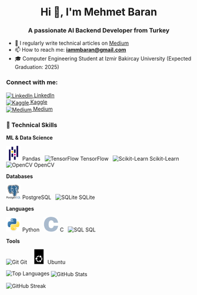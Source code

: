 <h1 align="center">Hi 👋, I'm Mehmet Baran</h1>
<h3 align="center">A passionate AI Backend Developer from Turkey</h3>

- 📝 I regularly write technical articles on [Medium](https://medium.com/@iammbrn)  
- 📫 How to reach me: **iammbaran@gmail.com**  
- 🎓 Computer Engineering Student at Izmir Bakircay University (Expected Graduation: 2025)

<h3 align="left">Connect with me:</h3>
<p align="left">
  <a href="https://linkedin.com/in/iammbrn" target="_blank">
    <img align="center" src="https://raw.githubusercontent.com/rahuldkjain/github-profile-readme-generator/master/src/images/icons/Social/linked-in-alt.svg" alt="LinkedIn" height="30" width="40" /> LinkedIn
  </a>
  <br>
  <a href="https://kaggle.com/iammbrn" target="_blank">
    <img align="center" src="https://raw.githubusercontent.com/rahuldkjain/github-profile-readme-generator/master/src/images/icons/Social/kaggle.svg" alt="Kaggle" height="30" width="40" /> Kaggle
  </a>
  <br>
  <a href="https://medium.com/@iammbrn" target="_blank">
    <img align="center" src="https://raw.githubusercontent.com/rahuldkjain/github-profile-readme-generator/master/src/images/icons/Social/medium.svg" alt="Medium" height="30" width="40" /> Medium
  </a>
</p>

<h3 align="left">🧠 Technical Skills</h3>

**ML & Data Science**  
<p align="left">
  <img src="https://raw.githubusercontent.com/devicons/devicon/master/icons/pandas/pandas-original.svg" alt="Pandas" width="40" height="40"/> Pandas &nbsp;
  <img src="https://www.vectorlogo.zone/logos/tensorflow/tensorflow-icon.svg" alt="TensorFlow" width="40" height="40"/> TensorFlow &nbsp;
  <img src="https://upload.wikimedia.org/wikipedia/commons/0/05/Scikit_learn_logo_small.svg" alt="Scikit-Learn" width="40" height="40"/> Scikit-Learn &nbsp;
  <img src="https://www.vectorlogo.zone/logos/opencv/opencv-icon.svg" alt="OpenCV" width="40" height="40"/> OpenCV
</p>

**Databases**  
<p align="left">
  <img src="https://raw.githubusercontent.com/devicons/devicon/master/icons/postgresql/postgresql-original-wordmark.svg" alt="PostgreSQL" width="40" height="40"/> PostgreSQL &nbsp;
  <img src="https://www.vectorlogo.zone/logos/sqlite/sqlite-icon.svg" alt="SQLite" width="40" height="40"/> SQLite
</p>

**Languages**  
<p align="left">
  <img src="https://raw.githubusercontent.com/devicons/devicon/master/icons/python/python-original.svg" alt="Python" width="40" height="40"/> Python &nbsp;
  <img src="https://raw.githubusercontent.com/devicons/devicon/master/icons/c/c-original.svg" alt="C" width="40" height="40"/> C &nbsp;
  <img src="https://www.svgrepo.com/show/331760/sql-database-generic.svg" alt="SQL" width="40" height="40"/> SQL
</p>

**Tools**  
<p align="left">
  <img src="https://www.vectorlogo.zone/logos/git-scm/git-scm-icon.svg" alt="Git" width="40" height="40"/> Git &nbsp;
  <img src="https://raw.githubusercontent.com/devicons/devicon/master/icons/ubuntu/ubuntu-plain.svg" alt="Ubuntu" width="40" height="40"/> Ubuntu
</p>

<p><img align="left" src="https://github-readme-stats.vercel.app/api/top-langs?username=iammbrn&show_icons=true&locale=en&layout=compact&theme=vision-friendly-dark" alt="Top Languages" /></p>

<p>&nbsp;<img align="center" src="https://github-readme-stats.vercel.app/api?username=iammbrn&show_icons=true&locale=en&theme=vision-friendly-dark" alt="GitHub Stats" /></p>

<p><img align="center" src="https://github-readme-streak-stats.herokuapp.com/?user=iammbrn&theme=vision-friendly-dark" alt="GitHub Streak" /></p>
